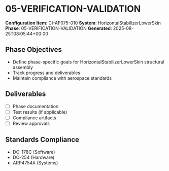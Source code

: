 # 05-VERIFICATION-VALIDATION

**Configuration Item**: CI-AF075-010
**System**: HorizontalStabilizerLowerSkin
**Phase**: 05-VERIFICATION-VALIDATION
**Generated**: 2025-08-25T08:05:44+00:00

## Phase Objectives
- Define phase-specific goals for HorizontalStabilizerLowerSkin structural assembly
- Track progress and deliverables
- Maintain compliance with aerospace standards

## Deliverables
- [ ] Phase documentation
- [ ] Test results (if applicable)
- [ ] Compliance artifacts
- [ ] Review approvals

## Standards Compliance
- DO-178C (Software)
- DO-254 (Hardware)
- ARP4754A (Systems)

